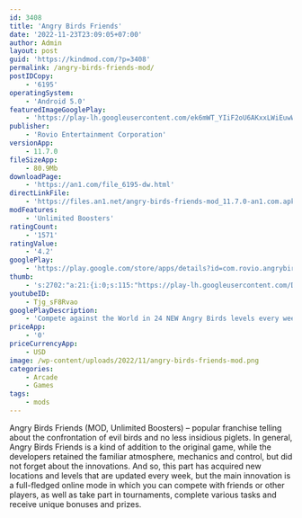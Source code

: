 ```yaml
---
id: 3408
title: 'Angry Birds Friends'
date: '2022-11-23T23:09:05+07:00'
author: Admin
layout: post
guid: 'https://kindmod.com/?p=3408'
permalink: /angry-birds-friends-mod/
postIDCopy:
    - '6195'
operatingSystem:
    - 'Android 5.0'
featuredImageGooglePlay:
    - 'https://play-lh.googleusercontent.com/ek6mWT_YIiF2oU6AKxxLWiEuwWjuE8udGy6t_HxlMih4wnnRPgPlrO0PQrbmXgvBDWgE'
publisher:
    - 'Rovio Entertainment Corporation'
versionApp:
    - 11.7.0
fileSizeApp:
    - 80.9Mb
downloadPage:
    - 'https://an1.com/file_6195-dw.html'
directLinkFile:
    - 'https://files.an1.net/angry-birds-friends-mod_11.7.0-an1.com.apk'
modFeatures:
    - 'Unlimited Boosters'
ratingCount:
    - '1571'
ratingValue:
    - '4.2'
googlePlay:
    - 'https://play.google.com/store/apps/details?id=com.rovio.angrybirdsfriends'
thumb:
    - 's:2702:"a:21:{i:0;s:115:"https://play-lh.googleusercontent.com/Dw0KvZf9K4JBIDsDfMRoHga9yDOFjTFIzfA_1sH4DZSltbubpSpQA5fVQMkzK_RoiE4=w526-h296";i:1;s:116:"https://play-lh.googleusercontent.com/dTmlTXrHcPTlS-s-e2bzbKOORNpv5FnO9FRXH-oQKiZ6HPMQdjCiGfDSSHN30XuZFOIN=w526-h296";i:2;s:116:"https://play-lh.googleusercontent.com/Qq-rNzvPe_r6OAnTYJJEse0HdhJigCVDaDzH9kcklevoQsP6_F9CBbjhojx0jDelewpM=w526-h296";i:3;s:115:"https://play-lh.googleusercontent.com/NwMcqd9x8vVgT4ipaA9JdnI9L7A-dUWnMpgbsHAGfs7M0Cx4Xv6i3NqwCE-CQloZ7nc=w526-h296";i:4;s:115:"https://play-lh.googleusercontent.com/lWLtAG5RE434VbBzev9tGABLljep31QaNxZfvGzzqpc_xhU9dzYOVyJeARz0665n9dw=w526-h296";i:5;s:114:"https://play-lh.googleusercontent.com/ktsQcoBCfkjRqn57T5f0LtL-4hryGLFyX5VyPMNOJd-lRejCD4r6WPh6y7AUzK5EBw=w526-h296";i:6;s:115:"https://play-lh.googleusercontent.com/Whwh43nM2cvEFVPjPH0uyf9ZgynC2oF0IG5C5TsBbr5OgN22jDQP9QuoCoXquj_eTS4=w526-h296";i:7;s:114:"https://play-lh.googleusercontent.com/oIvoFDyfNx2VY8rZVNl5VHE6KmI6Bm0Ah3HUtzVb6VHJaXlfJsaAqH9puUirHPrrJQ=w526-h296";i:8;s:115:"https://play-lh.googleusercontent.com/dQTmh23z9ya_eSPoThosoEoAJ_xLxH12ALX4fGGI0hRuu2ARdPkRwKQU3uNrZhWKdRk=w526-h296";i:9;s:114:"https://play-lh.googleusercontent.com/l9h_Vg-NnQugH2LVoMw-fEnOYBuz09Ohg6kq3RuV7z0D5n3y8BvH_QCc7E1qnjecFg=w526-h296";i:10;s:115:"https://play-lh.googleusercontent.com/9XTiHBUqR0RtuEhBc3VnuYIMB2XxRJ3or5HQtL6nv34uzAAzNBRnJ1G-f7VtylRoFY8=w526-h296";i:11;s:114:"https://play-lh.googleusercontent.com/iDNxidVWLT5Q8taZAUGiCfZr9Q1fPQxVWDYNqQiaTD_iJlUJgIZC2RxgRgLFbzZB-A=w526-h296";i:12;s:114:"https://play-lh.googleusercontent.com/KzXW5gmpZdnOZrN9t4rwAoz8zcDhDTqnVTRLQj-npDkPs2rTNZLWsaE1mQupTJXkWQ=w526-h296";i:13;s:116:"https://play-lh.googleusercontent.com/Oa094GONIurMUcdUhBCEsiG2IoNx3D5392GJBjqhgjnm_0Hmr-nA2hm4dYid9xQFYQZb=w526-h296";i:14;s:114:"https://play-lh.googleusercontent.com/cg1IMbpHDlc8H6MKIGZ_hBA5ww3UCSbQqmfMHBAwSDe64L2CBDY8U_VQ3Hiekz197A=w526-h296";i:15;s:115:"https://play-lh.googleusercontent.com/1cNPw2phwLqbLTzzrBNnvd3uf4Antu-K3UaEj7iz5OdgTwYLkeZlqOESWf8ttbDy0LY=w526-h296";i:16;s:116:"https://play-lh.googleusercontent.com/R07AxSNjkpNqZMV-yHUia7r-NasIA9Lf97n1qh_XSXI6ooYf6bjCASTg1-Sg1ZGhgwia=w526-h296";i:17;s:114:"https://play-lh.googleusercontent.com/m8qshfqDzIl9XP3xvNl137Ghy4HTaGC_ppc21mLiWZD5lACT8WA93ZmpPa81J49_7Q=w526-h296";i:18;s:115:"https://play-lh.googleusercontent.com/HVgRIsfSDZVxzM8R-X-vWfLaKPSi2UxEKYG7riYrB4bceNCtwnEO-tZe-yF21nQnqEo=w526-h296";i:19;s:114:"https://play-lh.googleusercontent.com/TIX9Atdqq9DwmE7LfkV_zmbI3sDCuQNeZTyQyH80AC3Ne8w6LyFwYpj49PTEH99RXA=w526-h296";i:20;s:115:"https://play-lh.googleusercontent.com/ozeinL5TmQSnKrFNd276jCxDWN_HU_Nj2rPD73TMRCynmZ0pOKQB6I525w-npJl8yH4=w526-h296";}";'
youtubeID:
    - Tjg_sF8Rvao
googlePlayDescription:
    - 'Compete against the World in 24 NEW Angry Birds levels every week! Or take your chances in the Star Cup as you go head-to-head against individual opponents! Compete with your friends, come out on top, and climb the leaderboards to become the BEST Angry Birds player in the World! '
priceApp:
    - '0'
priceCurrencyApp:
    - USD
image: /wp-content/uploads/2022/11/angry-birds-friends-mod.png
categories:
    - Arcade
    - Games
tags:
    - mods
---
```


Angry Birds Friends (MOD, Unlimited Boosters) – popular franchise telling about the confrontation of evil birds and no less insidious piglets. In general, Angry Birds Friends is a kind of addition to the original game, while the developers retained the familiar atmosphere, mechanics and control, but did not forget about the innovations. And so, this part has acquired new locations and levels that are updated every week, but the main innovation is a full-fledged online mode in which you can compete with friends or other players, as well as take part in tournaments, complete various tasks and receive unique bonuses and prizes.